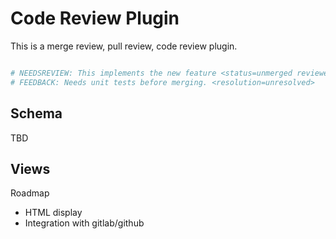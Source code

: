 # Code Review Plugin

This is a merge review, pull review, code review plugin.

```python

# NEEDSREVIEW: This implements the new feature <status=unmerged reviewed_by=jack>`
# FEEDBACK: Needs unit tests before merging. <resolution=unresolved>

```

## Schema

TBD

## Views

Roadmap

- HTML display
- Integration with gitlab/github
